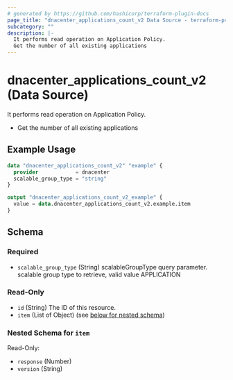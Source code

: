```yaml
---
# generated by https://github.com/hashicorp/terraform-plugin-docs
page_title: "dnacenter_applications_count_v2 Data Source - terraform-provider-dnacenter"
subcategory: ""
description: |-
  It performs read operation on Application Policy.
  Get the number of all existing applications
---
```


# dnacenter_applications_count_v2 (Data Source)

It performs read operation on Application Policy.

- Get the number of all existing applications

## Example Usage

```terraform
data "dnacenter_applications_count_v2" "example" {
  provider            = dnacenter
  scalable_group_type = "string"
}

output "dnacenter_applications_count_v2_example" {
  value = data.dnacenter_applications_count_v2.example.item
}
```

<!-- schema generated by tfplugindocs -->
## Schema

### Required

- `scalable_group_type` (String) scalableGroupType query parameter. scalable group type to retrieve, valid value APPLICATION

### Read-Only

- `id` (String) The ID of this resource.
- `item` (List of Object) (see [below for nested schema](#nestedatt--item))

<a id="nestedatt--item"></a>
### Nested Schema for `item`

Read-Only:

- `response` (Number)
- `version` (String)
